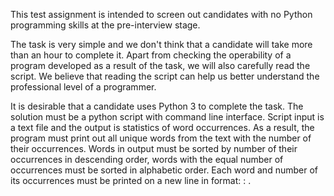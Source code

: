 This test assignment is intended to screen out candidates with no Python programming skills at the pre-interview stage.

The task is very simple and we don't think that a candidate will take more than an hour to complete it. Apart from checking the operability of a program developed as a result of the task, we will also carefully read the script. We believe that reading the script can help us better understand the professional level of a programmer.

It is desirable that a candidate uses Python 3 to complete the task. The solution must be a python script with command line interface. Script input is a text file and the output is statistics of word occurrences. As a result, the program must print out all unique words from the text with the number of their occurrences. Words in output must be sorted by number of their occurrences in descending order, words with the equal number of occurrences must be sorted in alphabetic order. Each word and number of its occurrences must be printed on a new line in format: <word>: <frequency>.